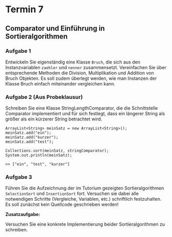 # Termin 7

## Comparator und Einführung in Sortieralgorithmen

### Aufgabe 1
Entwickeln Sie eigenständig eine Klasse `Bruch`, die sich aus den Instanzvariablen `zaehler` und `nenner` zusammensetzt. Vereinfachen Sie über entsprechende Methoden die Division, Multiplikation und Addition von Bruch Objekten. Es soll zudem überlegt werden, wie man Instanzen der Klasse Bruch einfach miteinander vergleichen kann.

### Aufgabe 2 (Aus Probeklausur)
Schreiben Sie eine Klasse StringLengthComparator, die die Schnittstelle Comparator implementiert und für sich festlegt, dass ein längerer String als größer als ein kürzerer String betrachtet wird.

    ArrayList<String> meinSatz = new ArrayList<String>();
    meinSatz.add("ein");
    meinSatz.add("kurzer");
    meinSatz.add("test");

    Collections.sort(meinSatz, stringComparator);
    System.out.println(meinSatz);

    >> ["ein", "test", "kurzer"]

### Aufgabe 3
Führen Sie die Aufzeichnung der im Tutorium gezeigten Sortieralgorithmen `SelectionSort` und `InsertionSort` fort. Versuchen sie dabei alle notwendigen Schritte (Vergleiche, Variablen, etc.) schriftlich festzuhalten. Es soll zunächst kein Quellcode geschrieben werden!

__Zusatzaufgabe:__

Versuchen Sie eine konkrete Implementierung beider Sortieralgorithmen zu schreiben.

